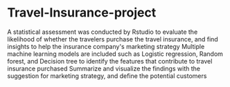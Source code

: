 # Travel-Insurance-project
A statistical assessment was conducted by Rstudio to evaluate the likelihood of whether the travelers purchase the travel insurance, and find insights to help the insurance company's marketing strategy
Multiple machine learning models are included such as Logistic regression, Random forest, and Decision tree to identify the features that contribute to travel insurance purchased
Summarize and visualize the findings with the suggestion for marketing strategy, and define the potential customers
